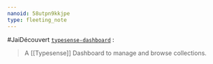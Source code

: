 ```yaml
---
nanoid: 58utpn9kkjpe
type: fleeting_note
---
```

#JaiDécouvert [`typesense-dashboard`](https://github.com/bfritscher/typesense-dashboard) :

>  A [[Typesense]] Dashboard to manage and browse collections. 
